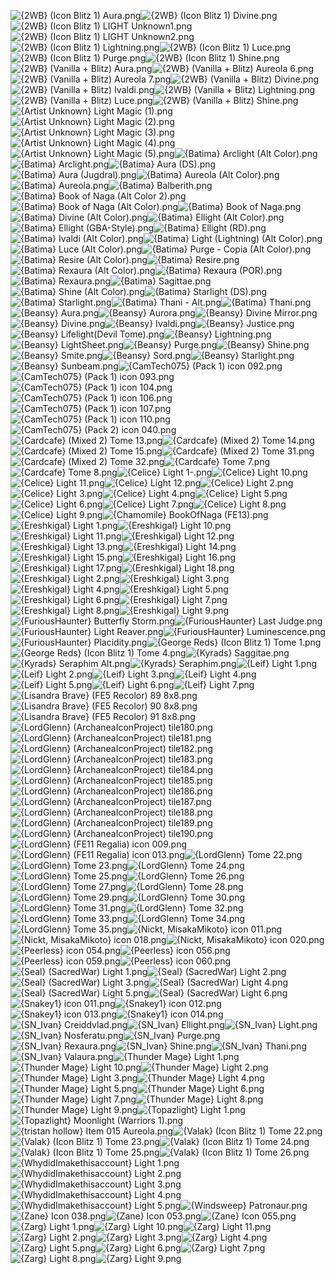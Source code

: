 ![{2WB} (Icon Blitz 1) Aura.png](https://raw.githubusercontent.com/Klokinator/FE-Repo/main/Item%20Icons/Magic%20-%20Light/%7B2WB%7D%20(Icon%20Blitz%201)%20Aura.png "{2WB} (Icon Blitz 1) Aura.png")![{2WB} (Icon Blitz 1) Divine.png](https://raw.githubusercontent.com/Klokinator/FE-Repo/main/Item%20Icons/Magic%20-%20Light/%7B2WB%7D%20(Icon%20Blitz%201)%20Divine.png "{2WB} (Icon Blitz 1) Divine.png")![{2WB} (Icon Blitz 1) LIGHT Unknown1.png](https://raw.githubusercontent.com/Klokinator/FE-Repo/main/Item%20Icons/Magic%20-%20Light/%7B2WB%7D%20(Icon%20Blitz%201)%20LIGHT%20Unknown1.png "{2WB} (Icon Blitz 1) LIGHT Unknown1.png")![{2WB} (Icon Blitz 1) LIGHT Unknown2.png](https://raw.githubusercontent.com/Klokinator/FE-Repo/main/Item%20Icons/Magic%20-%20Light/%7B2WB%7D%20(Icon%20Blitz%201)%20LIGHT%20Unknown2.png "{2WB} (Icon Blitz 1) LIGHT Unknown2.png")![{2WB} (Icon Blitz 1) Lightning.png](https://raw.githubusercontent.com/Klokinator/FE-Repo/main/Item%20Icons/Magic%20-%20Light/%7B2WB%7D%20(Icon%20Blitz%201)%20Lightning.png "{2WB} (Icon Blitz 1) Lightning.png")![{2WB} (Icon Blitz 1) Luce.png](https://raw.githubusercontent.com/Klokinator/FE-Repo/main/Item%20Icons/Magic%20-%20Light/%7B2WB%7D%20(Icon%20Blitz%201)%20Luce.png "{2WB} (Icon Blitz 1) Luce.png")![{2WB} (Icon Blitz 1) Purge.png](https://raw.githubusercontent.com/Klokinator/FE-Repo/main/Item%20Icons/Magic%20-%20Light/%7B2WB%7D%20(Icon%20Blitz%201)%20Purge.png "{2WB} (Icon Blitz 1) Purge.png")![{2WB} (Icon Blitz 1) Shine.png](https://raw.githubusercontent.com/Klokinator/FE-Repo/main/Item%20Icons/Magic%20-%20Light/%7B2WB%7D%20(Icon%20Blitz%201)%20Shine.png "{2WB} (Icon Blitz 1) Shine.png")![{2WB} (Vanilla + Blitz) Aura.png](https://raw.githubusercontent.com/Klokinator/FE-Repo/main/Item%20Icons/Magic%20-%20Light/%7B2WB%7D%20(Vanilla%20%2B%20Blitz)%20Aura.png "{2WB} (Vanilla + Blitz) Aura.png")![{2WB} (Vanilla + Blitz) Aureola 6.png](https://raw.githubusercontent.com/Klokinator/FE-Repo/main/Item%20Icons/Magic%20-%20Light/%7B2WB%7D%20(Vanilla%20%2B%20Blitz)%20Aureola%206.png "{2WB} (Vanilla + Blitz) Aureola 6.png")![{2WB} (Vanilla + Blitz) Aureola 7.png](https://raw.githubusercontent.com/Klokinator/FE-Repo/main/Item%20Icons/Magic%20-%20Light/%7B2WB%7D%20(Vanilla%20%2B%20Blitz)%20Aureola%207.png "{2WB} (Vanilla + Blitz) Aureola 7.png")![{2WB} (Vanilla + Blitz) Divine.png](https://raw.githubusercontent.com/Klokinator/FE-Repo/main/Item%20Icons/Magic%20-%20Light/%7B2WB%7D%20(Vanilla%20%2B%20Blitz)%20Divine.png "{2WB} (Vanilla + Blitz) Divine.png")![{2WB} (Vanilla + Blitz) Ivaldi.png](https://raw.githubusercontent.com/Klokinator/FE-Repo/main/Item%20Icons/Magic%20-%20Light/%7B2WB%7D%20(Vanilla%20%2B%20Blitz)%20Ivaldi.png "{2WB} (Vanilla + Blitz) Ivaldi.png")![{2WB} (Vanilla + Blitz) Lightning.png](https://raw.githubusercontent.com/Klokinator/FE-Repo/main/Item%20Icons/Magic%20-%20Light/%7B2WB%7D%20(Vanilla%20%2B%20Blitz)%20Lightning.png "{2WB} (Vanilla + Blitz) Lightning.png")![{2WB} (Vanilla + Blitz) Luce.png](https://raw.githubusercontent.com/Klokinator/FE-Repo/main/Item%20Icons/Magic%20-%20Light/%7B2WB%7D%20(Vanilla%20%2B%20Blitz)%20Luce.png "{2WB} (Vanilla + Blitz) Luce.png")![{2WB} (Vanilla + Blitz) Shine.png](https://raw.githubusercontent.com/Klokinator/FE-Repo/main/Item%20Icons/Magic%20-%20Light/%7B2WB%7D%20(Vanilla%20%2B%20Blitz)%20Shine.png "{2WB} (Vanilla + Blitz) Shine.png")![{Artist Unknown} Light Magic (1).png](https://raw.githubusercontent.com/Klokinator/FE-Repo/main/Item%20Icons/Magic%20-%20Light/%7BArtist%20Unknown%7D%20Light%20Magic%20(1).png "{Artist Unknown} Light Magic (1).png")![{Artist Unknown} Light Magic (2).png](https://raw.githubusercontent.com/Klokinator/FE-Repo/main/Item%20Icons/Magic%20-%20Light/%7BArtist%20Unknown%7D%20Light%20Magic%20(2).png "{Artist Unknown} Light Magic (2).png")![{Artist Unknown} Light Magic (3).png](https://raw.githubusercontent.com/Klokinator/FE-Repo/main/Item%20Icons/Magic%20-%20Light/%7BArtist%20Unknown%7D%20Light%20Magic%20(3).png "{Artist Unknown} Light Magic (3).png")![{Artist Unknown} Light Magic (4).png](https://raw.githubusercontent.com/Klokinator/FE-Repo/main/Item%20Icons/Magic%20-%20Light/%7BArtist%20Unknown%7D%20Light%20Magic%20(4).png "{Artist Unknown} Light Magic (4).png")![{Artist Unknown} Light Magic (5).png](https://raw.githubusercontent.com/Klokinator/FE-Repo/main/Item%20Icons/Magic%20-%20Light/%7BArtist%20Unknown%7D%20Light%20Magic%20(5).png "{Artist Unknown} Light Magic (5).png")![{Batima} Arclight (Alt Color).png](https://raw.githubusercontent.com/Klokinator/FE-Repo/main/Item%20Icons/Magic%20-%20Light/%7BBatima%7D%20Arclight%20(Alt%20Color).png "{Batima} Arclight (Alt Color).png")![{Batima} Arclight.png](https://raw.githubusercontent.com/Klokinator/FE-Repo/main/Item%20Icons/Magic%20-%20Light/%7BBatima%7D%20Arclight.png "{Batima} Arclight.png")![{Batima} Aura (DS).png](https://raw.githubusercontent.com/Klokinator/FE-Repo/main/Item%20Icons/Magic%20-%20Light/%7BBatima%7D%20Aura%20(DS).png "{Batima} Aura (DS).png")![{Batima} Aura (Jugdral).png](https://raw.githubusercontent.com/Klokinator/FE-Repo/main/Item%20Icons/Magic%20-%20Light/%7BBatima%7D%20Aura%20(Jugdral).png "{Batima} Aura (Jugdral).png")![{Batima} Aureola (Alt Color).png](https://raw.githubusercontent.com/Klokinator/FE-Repo/main/Item%20Icons/Magic%20-%20Light/%7BBatima%7D%20Aureola%20(Alt%20Color).png "{Batima} Aureola (Alt Color).png")![{Batima} Aureola.png](https://raw.githubusercontent.com/Klokinator/FE-Repo/main/Item%20Icons/Magic%20-%20Light/%7BBatima%7D%20Aureola.png "{Batima} Aureola.png")![{Batima} Balberith.png](https://raw.githubusercontent.com/Klokinator/FE-Repo/main/Item%20Icons/Magic%20-%20Light/%7BBatima%7D%20Balberith.png "{Batima} Balberith.png")![{Batima} Book of Naga (Alt Color 2).png](https://raw.githubusercontent.com/Klokinator/FE-Repo/main/Item%20Icons/Magic%20-%20Light/%7BBatima%7D%20Book%20of%20Naga%20(Alt%20Color%202).png "{Batima} Book of Naga (Alt Color 2).png")![{Batima} Book of Naga (Alt Color).png](https://raw.githubusercontent.com/Klokinator/FE-Repo/main/Item%20Icons/Magic%20-%20Light/%7BBatima%7D%20Book%20of%20Naga%20(Alt%20Color).png "{Batima} Book of Naga (Alt Color).png")![{Batima} Book of Naga.png](https://raw.githubusercontent.com/Klokinator/FE-Repo/main/Item%20Icons/Magic%20-%20Light/%7BBatima%7D%20Book%20of%20Naga.png "{Batima} Book of Naga.png")![{Batima} Divine (Alt Color).png](https://raw.githubusercontent.com/Klokinator/FE-Repo/main/Item%20Icons/Magic%20-%20Light/%7BBatima%7D%20Divine%20(Alt%20Color).png "{Batima} Divine (Alt Color).png")![{Batima} Ellight (Alt Color).png](https://raw.githubusercontent.com/Klokinator/FE-Repo/main/Item%20Icons/Magic%20-%20Light/%7BBatima%7D%20Ellight%20(Alt%20Color).png "{Batima} Ellight (Alt Color).png")![{Batima} Ellight (GBA-Style).png](https://raw.githubusercontent.com/Klokinator/FE-Repo/main/Item%20Icons/Magic%20-%20Light/%7BBatima%7D%20Ellight%20(GBA-Style).png "{Batima} Ellight (GBA-Style).png")![{Batima} Ellight (RD).png](https://raw.githubusercontent.com/Klokinator/FE-Repo/main/Item%20Icons/Magic%20-%20Light/%7BBatima%7D%20Ellight%20(RD).png "{Batima} Ellight (RD).png")![{Batima} Ivaldi (Alt Color).png](https://raw.githubusercontent.com/Klokinator/FE-Repo/main/Item%20Icons/Magic%20-%20Light/%7BBatima%7D%20Ivaldi%20(Alt%20Color).png "{Batima} Ivaldi (Alt Color).png")![{Batima} Light (Lightning) (Alt Color).png](https://raw.githubusercontent.com/Klokinator/FE-Repo/main/Item%20Icons/Magic%20-%20Light/%7BBatima%7D%20Light%20(Lightning)%20(Alt%20Color).png "{Batima} Light (Lightning) (Alt Color).png")![{Batima} Luce (Alt Color).png](https://raw.githubusercontent.com/Klokinator/FE-Repo/main/Item%20Icons/Magic%20-%20Light/%7BBatima%7D%20Luce%20(Alt%20Color).png "{Batima} Luce (Alt Color).png")![{Batima} Purge - Copia (Alt Color).png](https://raw.githubusercontent.com/Klokinator/FE-Repo/main/Item%20Icons/Magic%20-%20Light/%7BBatima%7D%20Purge%20-%20Copia%20(Alt%20Color).png "{Batima} Purge - Copia (Alt Color).png")![{Batima} Resire (Alt Color).png](https://raw.githubusercontent.com/Klokinator/FE-Repo/main/Item%20Icons/Magic%20-%20Light/%7BBatima%7D%20Resire%20(Alt%20Color).png "{Batima} Resire (Alt Color).png")![{Batima} Resire.png](https://raw.githubusercontent.com/Klokinator/FE-Repo/main/Item%20Icons/Magic%20-%20Light/%7BBatima%7D%20Resire.png "{Batima} Resire.png")![{Batima} Rexaura (Alt Color).png](https://raw.githubusercontent.com/Klokinator/FE-Repo/main/Item%20Icons/Magic%20-%20Light/%7BBatima%7D%20Rexaura%20(Alt%20Color).png "{Batima} Rexaura (Alt Color).png")![{Batima} Rexaura (POR).png](https://raw.githubusercontent.com/Klokinator/FE-Repo/main/Item%20Icons/Magic%20-%20Light/%7BBatima%7D%20Rexaura%20(POR).png "{Batima} Rexaura (POR).png")![{Batima} Rexaura.png](https://raw.githubusercontent.com/Klokinator/FE-Repo/main/Item%20Icons/Magic%20-%20Light/%7BBatima%7D%20Rexaura.png "{Batima} Rexaura.png")![{Batima} Sagittae.png](https://raw.githubusercontent.com/Klokinator/FE-Repo/main/Item%20Icons/Magic%20-%20Light/%7BBatima%7D%20Sagittae.png "{Batima} Sagittae.png")![{Batima} Shine (Alt Color).png](https://raw.githubusercontent.com/Klokinator/FE-Repo/main/Item%20Icons/Magic%20-%20Light/%7BBatima%7D%20Shine%20(Alt%20Color).png "{Batima} Shine (Alt Color).png")![{Batima} Starlight (DS).png](https://raw.githubusercontent.com/Klokinator/FE-Repo/main/Item%20Icons/Magic%20-%20Light/%7BBatima%7D%20Starlight%20(DS).png "{Batima} Starlight (DS).png")![{Batima} Starlight.png](https://raw.githubusercontent.com/Klokinator/FE-Repo/main/Item%20Icons/Magic%20-%20Light/%7BBatima%7D%20Starlight.png "{Batima} Starlight.png")![{Batima} Thani - Alt.png](https://raw.githubusercontent.com/Klokinator/FE-Repo/main/Item%20Icons/Magic%20-%20Light/%7BBatima%7D%20Thani%20-%20Alt.png "{Batima} Thani - Alt.png")![{Batima} Thani.png](https://raw.githubusercontent.com/Klokinator/FE-Repo/main/Item%20Icons/Magic%20-%20Light/%7BBatima%7D%20Thani.png "{Batima} Thani.png")![{Beansy} Aura.png](https://raw.githubusercontent.com/Klokinator/FE-Repo/main/Item%20Icons/Magic%20-%20Light/%7BBeansy%7D%20Aura.png "{Beansy} Aura.png")![{Beansy} Aurora.png](https://raw.githubusercontent.com/Klokinator/FE-Repo/main/Item%20Icons/Magic%20-%20Light/%7BBeansy%7D%20Aurora.png "{Beansy} Aurora.png")![{Beansy} Divine Mirror.png](https://raw.githubusercontent.com/Klokinator/FE-Repo/main/Item%20Icons/Magic%20-%20Light/%7BBeansy%7D%20Divine%20Mirror.png "{Beansy} Divine Mirror.png")![{Beansy} Divine.png](https://raw.githubusercontent.com/Klokinator/FE-Repo/main/Item%20Icons/Magic%20-%20Light/%7BBeansy%7D%20Divine.png "{Beansy} Divine.png")![{Beansy} Ivaldi.png](https://raw.githubusercontent.com/Klokinator/FE-Repo/main/Item%20Icons/Magic%20-%20Light/%7BBeansy%7D%20Ivaldi.png "{Beansy} Ivaldi.png")![{Beansy} Justice.png](https://raw.githubusercontent.com/Klokinator/FE-Repo/main/Item%20Icons/Magic%20-%20Light/%7BBeansy%7D%20Justice.png "{Beansy} Justice.png")![{Beansy} Lifelight(Devil Tome).png](https://raw.githubusercontent.com/Klokinator/FE-Repo/main/Item%20Icons/Magic%20-%20Light/%7BBeansy%7D%20Lifelight(Devil%20Tome).png "{Beansy} Lifelight(Devil Tome).png")![{Beansy} Lightning.png](https://raw.githubusercontent.com/Klokinator/FE-Repo/main/Item%20Icons/Magic%20-%20Light/%7BBeansy%7D%20Lightning.png "{Beansy} Lightning.png")![{Beansy} LightSheet.png](https://raw.githubusercontent.com/Klokinator/FE-Repo/main/Item%20Icons/Magic%20-%20Light/%7BBeansy%7D%20LightSheet.png "{Beansy} LightSheet.png")![{Beansy} Purge.png](https://raw.githubusercontent.com/Klokinator/FE-Repo/main/Item%20Icons/Magic%20-%20Light/%7BBeansy%7D%20Purge.png "{Beansy} Purge.png")![{Beansy} Shine.png](https://raw.githubusercontent.com/Klokinator/FE-Repo/main/Item%20Icons/Magic%20-%20Light/%7BBeansy%7D%20Shine.png "{Beansy} Shine.png")![{Beansy} Smite.png](https://raw.githubusercontent.com/Klokinator/FE-Repo/main/Item%20Icons/Magic%20-%20Light/%7BBeansy%7D%20Smite.png "{Beansy} Smite.png")![{Beansy} Sord.png](https://raw.githubusercontent.com/Klokinator/FE-Repo/main/Item%20Icons/Magic%20-%20Light/%7BBeansy%7D%20Sord.png "{Beansy} Sord.png")![{Beansy} Starlight.png](https://raw.githubusercontent.com/Klokinator/FE-Repo/main/Item%20Icons/Magic%20-%20Light/%7BBeansy%7D%20Starlight.png "{Beansy} Starlight.png")![{Beansy} Sunbeam.png](https://raw.githubusercontent.com/Klokinator/FE-Repo/main/Item%20Icons/Magic%20-%20Light/%7BBeansy%7D%20Sunbeam.png "{Beansy} Sunbeam.png")![{CamTech075} (Pack 1) icon 092.png](https://raw.githubusercontent.com/Klokinator/FE-Repo/main/Item%20Icons/Magic%20-%20Light/%7BCamTech075%7D%20(Pack%201)%20icon%20092.png "{CamTech075} (Pack 1) icon 092.png")![{CamTech075} (Pack 1) icon 093.png](https://raw.githubusercontent.com/Klokinator/FE-Repo/main/Item%20Icons/Magic%20-%20Light/%7BCamTech075%7D%20(Pack%201)%20icon%20093.png "{CamTech075} (Pack 1) icon 093.png")![{CamTech075} (Pack 1) icon 104.png](https://raw.githubusercontent.com/Klokinator/FE-Repo/main/Item%20Icons/Magic%20-%20Light/%7BCamTech075%7D%20(Pack%201)%20icon%20104.png "{CamTech075} (Pack 1) icon 104.png")![{CamTech075} (Pack 1) icon 106.png](https://raw.githubusercontent.com/Klokinator/FE-Repo/main/Item%20Icons/Magic%20-%20Light/%7BCamTech075%7D%20(Pack%201)%20icon%20106.png "{CamTech075} (Pack 1) icon 106.png")![{CamTech075} (Pack 1) icon 107.png](https://raw.githubusercontent.com/Klokinator/FE-Repo/main/Item%20Icons/Magic%20-%20Light/%7BCamTech075%7D%20(Pack%201)%20icon%20107.png "{CamTech075} (Pack 1) icon 107.png")![{CamTech075} (Pack 1) icon 110.png](https://raw.githubusercontent.com/Klokinator/FE-Repo/main/Item%20Icons/Magic%20-%20Light/%7BCamTech075%7D%20(Pack%201)%20icon%20110.png "{CamTech075} (Pack 1) icon 110.png")![{CamTech075} (Pack 2) icon 040.png](https://raw.githubusercontent.com/Klokinator/FE-Repo/main/Item%20Icons/Magic%20-%20Light/%7BCamTech075%7D%20(Pack%202)%20icon%20040.png "{CamTech075} (Pack 2) icon 040.png")![{Cardcafe} (Mixed 2) Tome 13.png](https://raw.githubusercontent.com/Klokinator/FE-Repo/main/Item%20Icons/Magic%20-%20Light/%7BCardcafe%7D%20(Mixed%202)%20Tome%2013.png "{Cardcafe} (Mixed 2) Tome 13.png")![{Cardcafe} (Mixed 2) Tome 14.png](https://raw.githubusercontent.com/Klokinator/FE-Repo/main/Item%20Icons/Magic%20-%20Light/%7BCardcafe%7D%20(Mixed%202)%20Tome%2014.png "{Cardcafe} (Mixed 2) Tome 14.png")![{Cardcafe} (Mixed 2) Tome 15.png](https://raw.githubusercontent.com/Klokinator/FE-Repo/main/Item%20Icons/Magic%20-%20Light/%7BCardcafe%7D%20(Mixed%202)%20Tome%2015.png "{Cardcafe} (Mixed 2) Tome 15.png")![{Cardcafe} (Mixed 2) Tome 31.png](https://raw.githubusercontent.com/Klokinator/FE-Repo/main/Item%20Icons/Magic%20-%20Light/%7BCardcafe%7D%20(Mixed%202)%20Tome%2031.png "{Cardcafe} (Mixed 2) Tome 31.png")![{Cardcafe} (Mixed 2) Tome 32.png](https://raw.githubusercontent.com/Klokinator/FE-Repo/main/Item%20Icons/Magic%20-%20Light/%7BCardcafe%7D%20(Mixed%202)%20Tome%2032.png "{Cardcafe} (Mixed 2) Tome 32.png")![{Cardcafe} Tome 7.png](https://raw.githubusercontent.com/Klokinator/FE-Repo/main/Item%20Icons/Magic%20-%20Light/%7BCardcafe%7D%20Tome%207.png "{Cardcafe} Tome 7.png")![{Cardcafe} Tome 8.png](https://raw.githubusercontent.com/Klokinator/FE-Repo/main/Item%20Icons/Magic%20-%20Light/%7BCardcafe%7D%20Tome%208.png "{Cardcafe} Tome 8.png")![{Celice} Light 1-.png](https://raw.githubusercontent.com/Klokinator/FE-Repo/main/Item%20Icons/Magic%20-%20Light/%7BCelice%7D%20Light%201-.png "{Celice} Light 1-.png")![{Celice} Light 10.png](https://raw.githubusercontent.com/Klokinator/FE-Repo/main/Item%20Icons/Magic%20-%20Light/%7BCelice%7D%20Light%2010.png "{Celice} Light 10.png")![{Celice} Light 11.png](https://raw.githubusercontent.com/Klokinator/FE-Repo/main/Item%20Icons/Magic%20-%20Light/%7BCelice%7D%20Light%2011.png "{Celice} Light 11.png")![{Celice} Light 12.png](https://raw.githubusercontent.com/Klokinator/FE-Repo/main/Item%20Icons/Magic%20-%20Light/%7BCelice%7D%20Light%2012.png "{Celice} Light 12.png")![{Celice} Light 2.png](https://raw.githubusercontent.com/Klokinator/FE-Repo/main/Item%20Icons/Magic%20-%20Light/%7BCelice%7D%20Light%202.png "{Celice} Light 2.png")![{Celice} Light 3.png](https://raw.githubusercontent.com/Klokinator/FE-Repo/main/Item%20Icons/Magic%20-%20Light/%7BCelice%7D%20Light%203.png "{Celice} Light 3.png")![{Celice} Light 4.png](https://raw.githubusercontent.com/Klokinator/FE-Repo/main/Item%20Icons/Magic%20-%20Light/%7BCelice%7D%20Light%204.png "{Celice} Light 4.png")![{Celice} Light 5.png](https://raw.githubusercontent.com/Klokinator/FE-Repo/main/Item%20Icons/Magic%20-%20Light/%7BCelice%7D%20Light%205.png "{Celice} Light 5.png")![{Celice} Light 6.png](https://raw.githubusercontent.com/Klokinator/FE-Repo/main/Item%20Icons/Magic%20-%20Light/%7BCelice%7D%20Light%206.png "{Celice} Light 6.png")![{Celice} Light 7.png](https://raw.githubusercontent.com/Klokinator/FE-Repo/main/Item%20Icons/Magic%20-%20Light/%7BCelice%7D%20Light%207.png "{Celice} Light 7.png")![{Celice} Light 8.png](https://raw.githubusercontent.com/Klokinator/FE-Repo/main/Item%20Icons/Magic%20-%20Light/%7BCelice%7D%20Light%208.png "{Celice} Light 8.png")![{Celice} Light 9.png](https://raw.githubusercontent.com/Klokinator/FE-Repo/main/Item%20Icons/Magic%20-%20Light/%7BCelice%7D%20Light%209.png "{Celice} Light 9.png")![{Chamomile} BookOfNaga (FE13).png](https://raw.githubusercontent.com/Klokinator/FE-Repo/main/Item%20Icons/Magic%20-%20Light/%7BChamomile%7D%20BookOfNaga%20(FE13).png "{Chamomile} BookOfNaga (FE13).png")![{Ereshkigal} Light 1.png](https://raw.githubusercontent.com/Klokinator/FE-Repo/main/Item%20Icons/Magic%20-%20Light/%7BEreshkigal%7D%20Light%201.png "{Ereshkigal} Light 1.png")![{Ereshkigal} Light 10.png](https://raw.githubusercontent.com/Klokinator/FE-Repo/main/Item%20Icons/Magic%20-%20Light/%7BEreshkigal%7D%20Light%2010.png "{Ereshkigal} Light 10.png")![{Ereshkigal} Light 11.png](https://raw.githubusercontent.com/Klokinator/FE-Repo/main/Item%20Icons/Magic%20-%20Light/%7BEreshkigal%7D%20Light%2011.png "{Ereshkigal} Light 11.png")![{Ereshkigal} Light 12.png](https://raw.githubusercontent.com/Klokinator/FE-Repo/main/Item%20Icons/Magic%20-%20Light/%7BEreshkigal%7D%20Light%2012.png "{Ereshkigal} Light 12.png")![{Ereshkigal} Light 13.png](https://raw.githubusercontent.com/Klokinator/FE-Repo/main/Item%20Icons/Magic%20-%20Light/%7BEreshkigal%7D%20Light%2013.png "{Ereshkigal} Light 13.png")![{Ereshkigal} Light 14.png](https://raw.githubusercontent.com/Klokinator/FE-Repo/main/Item%20Icons/Magic%20-%20Light/%7BEreshkigal%7D%20Light%2014.png "{Ereshkigal} Light 14.png")![{Ereshkigal} Light 15.png](https://raw.githubusercontent.com/Klokinator/FE-Repo/main/Item%20Icons/Magic%20-%20Light/%7BEreshkigal%7D%20Light%2015.png "{Ereshkigal} Light 15.png")![{Ereshkigal} Light 16.png](https://raw.githubusercontent.com/Klokinator/FE-Repo/main/Item%20Icons/Magic%20-%20Light/%7BEreshkigal%7D%20Light%2016.png "{Ereshkigal} Light 16.png")![{Ereshkigal} Light 17.png](https://raw.githubusercontent.com/Klokinator/FE-Repo/main/Item%20Icons/Magic%20-%20Light/%7BEreshkigal%7D%20Light%2017.png "{Ereshkigal} Light 17.png")![{Ereshkigal} Light 18.png](https://raw.githubusercontent.com/Klokinator/FE-Repo/main/Item%20Icons/Magic%20-%20Light/%7BEreshkigal%7D%20Light%2018.png "{Ereshkigal} Light 18.png")![{Ereshkigal} Light 2.png](https://raw.githubusercontent.com/Klokinator/FE-Repo/main/Item%20Icons/Magic%20-%20Light/%7BEreshkigal%7D%20Light%202.png "{Ereshkigal} Light 2.png")![{Ereshkigal} Light 3.png](https://raw.githubusercontent.com/Klokinator/FE-Repo/main/Item%20Icons/Magic%20-%20Light/%7BEreshkigal%7D%20Light%203.png "{Ereshkigal} Light 3.png")![{Ereshkigal} Light 4.png](https://raw.githubusercontent.com/Klokinator/FE-Repo/main/Item%20Icons/Magic%20-%20Light/%7BEreshkigal%7D%20Light%204.png "{Ereshkigal} Light 4.png")![{Ereshkigal} Light 5.png](https://raw.githubusercontent.com/Klokinator/FE-Repo/main/Item%20Icons/Magic%20-%20Light/%7BEreshkigal%7D%20Light%205.png "{Ereshkigal} Light 5.png")![{Ereshkigal} Light 6.png](https://raw.githubusercontent.com/Klokinator/FE-Repo/main/Item%20Icons/Magic%20-%20Light/%7BEreshkigal%7D%20Light%206.png "{Ereshkigal} Light 6.png")![{Ereshkigal} Light 7.png](https://raw.githubusercontent.com/Klokinator/FE-Repo/main/Item%20Icons/Magic%20-%20Light/%7BEreshkigal%7D%20Light%207.png "{Ereshkigal} Light 7.png")![{Ereshkigal} Light 8.png](https://raw.githubusercontent.com/Klokinator/FE-Repo/main/Item%20Icons/Magic%20-%20Light/%7BEreshkigal%7D%20Light%208.png "{Ereshkigal} Light 8.png")![{Ereshkigal} Light 9.png](https://raw.githubusercontent.com/Klokinator/FE-Repo/main/Item%20Icons/Magic%20-%20Light/%7BEreshkigal%7D%20Light%209.png "{Ereshkigal} Light 9.png")![{FuriousHaunter} Butterfly Storm.png](https://raw.githubusercontent.com/Klokinator/FE-Repo/main/Item%20Icons/Magic%20-%20Light/%7BFuriousHaunter%7D%20Butterfly%20Storm.png "{FuriousHaunter} Butterfly Storm.png")![{FuriousHaunter} Last Judge.png](https://raw.githubusercontent.com/Klokinator/FE-Repo/main/Item%20Icons/Magic%20-%20Light/%7BFuriousHaunter%7D%20Last%20Judge.png "{FuriousHaunter} Last Judge.png")![{FuriousHaunter} Light Reaver.png](https://raw.githubusercontent.com/Klokinator/FE-Repo/main/Item%20Icons/Magic%20-%20Light/%7BFuriousHaunter%7D%20Light%20Reaver.png "{FuriousHaunter} Light Reaver.png")![{FuriousHaunter} Luminescence.png](https://raw.githubusercontent.com/Klokinator/FE-Repo/main/Item%20Icons/Magic%20-%20Light/%7BFuriousHaunter%7D%20Luminescence.png "{FuriousHaunter} Luminescence.png")![{FuriousHaunter} Placidity.png](https://raw.githubusercontent.com/Klokinator/FE-Repo/main/Item%20Icons/Magic%20-%20Light/%7BFuriousHaunter%7D%20Placidity.png "{FuriousHaunter} Placidity.png")![{George Reds} (Icon Blitz 1) Tome 1.png](https://raw.githubusercontent.com/Klokinator/FE-Repo/main/Item%20Icons/Magic%20-%20Light/%7BGeorge%20Reds%7D%20(Icon%20Blitz%201)%20Tome%201.png "{George Reds} (Icon Blitz 1) Tome 1.png")![{George Reds} (Icon Blitz 1) Tome 4.png](https://raw.githubusercontent.com/Klokinator/FE-Repo/main/Item%20Icons/Magic%20-%20Light/%7BGeorge%20Reds%7D%20(Icon%20Blitz%201)%20Tome%204.png "{George Reds} (Icon Blitz 1) Tome 4.png")![{Kyrads} Saggitae.png](https://raw.githubusercontent.com/Klokinator/FE-Repo/main/Item%20Icons/Magic%20-%20Light/%7BKyrads%7D%20Saggitae.png "{Kyrads} Saggitae.png")![{Kyrads} Seraphim Alt.png](https://raw.githubusercontent.com/Klokinator/FE-Repo/main/Item%20Icons/Magic%20-%20Light/%7BKyrads%7D%20Seraphim%20Alt.png "{Kyrads} Seraphim Alt.png")![{Kyrads} Seraphim.png](https://raw.githubusercontent.com/Klokinator/FE-Repo/main/Item%20Icons/Magic%20-%20Light/%7BKyrads%7D%20Seraphim.png "{Kyrads} Seraphim.png")![{Leif} Light 1.png](https://raw.githubusercontent.com/Klokinator/FE-Repo/main/Item%20Icons/Magic%20-%20Light/%7BLeif%7D%20Light%201.png "{Leif} Light 1.png")![{Leif} Light 2.png](https://raw.githubusercontent.com/Klokinator/FE-Repo/main/Item%20Icons/Magic%20-%20Light/%7BLeif%7D%20Light%202.png "{Leif} Light 2.png")![{Leif} Light 3.png](https://raw.githubusercontent.com/Klokinator/FE-Repo/main/Item%20Icons/Magic%20-%20Light/%7BLeif%7D%20Light%203.png "{Leif} Light 3.png")![{Leif} Light 4.png](https://raw.githubusercontent.com/Klokinator/FE-Repo/main/Item%20Icons/Magic%20-%20Light/%7BLeif%7D%20Light%204.png "{Leif} Light 4.png")![{Leif} Light 5.png](https://raw.githubusercontent.com/Klokinator/FE-Repo/main/Item%20Icons/Magic%20-%20Light/%7BLeif%7D%20Light%205.png "{Leif} Light 5.png")![{Leif} Light 6.png](https://raw.githubusercontent.com/Klokinator/FE-Repo/main/Item%20Icons/Magic%20-%20Light/%7BLeif%7D%20Light%206.png "{Leif} Light 6.png")![{Leif} Light 7.png](https://raw.githubusercontent.com/Klokinator/FE-Repo/main/Item%20Icons/Magic%20-%20Light/%7BLeif%7D%20Light%207.png "{Leif} Light 7.png")![{Lisandra Brave} (FE5 Recolor) 89 8x8.png](https://raw.githubusercontent.com/Klokinator/FE-Repo/main/Item%20Icons/Magic%20-%20Light/%7BLisandra%20Brave%7D%20(FE5%20Recolor)%2089%208x8.png "{Lisandra Brave} (FE5 Recolor) 89 8x8.png")![{Lisandra Brave} (FE5 Recolor) 90 8x8.png](https://raw.githubusercontent.com/Klokinator/FE-Repo/main/Item%20Icons/Magic%20-%20Light/%7BLisandra%20Brave%7D%20(FE5%20Recolor)%2090%208x8.png "{Lisandra Brave} (FE5 Recolor) 90 8x8.png")![{Lisandra Brave} (FE5 Recolor) 91 8x8.png](https://raw.githubusercontent.com/Klokinator/FE-Repo/main/Item%20Icons/Magic%20-%20Light/%7BLisandra%20Brave%7D%20(FE5%20Recolor)%2091%208x8.png "{Lisandra Brave} (FE5 Recolor) 91 8x8.png")![{LordGlenn} (ArchaneaIconProject) tile180.png](https://raw.githubusercontent.com/Klokinator/FE-Repo/main/Item%20Icons/Magic%20-%20Light/%7BLordGlenn%7D%20(ArchaneaIconProject)%20tile180.png "{LordGlenn} (ArchaneaIconProject) tile180.png")![{LordGlenn} (ArchaneaIconProject) tile181.png](https://raw.githubusercontent.com/Klokinator/FE-Repo/main/Item%20Icons/Magic%20-%20Light/%7BLordGlenn%7D%20(ArchaneaIconProject)%20tile181.png "{LordGlenn} (ArchaneaIconProject) tile181.png")![{LordGlenn} (ArchaneaIconProject) tile182.png](https://raw.githubusercontent.com/Klokinator/FE-Repo/main/Item%20Icons/Magic%20-%20Light/%7BLordGlenn%7D%20(ArchaneaIconProject)%20tile182.png "{LordGlenn} (ArchaneaIconProject) tile182.png")![{LordGlenn} (ArchaneaIconProject) tile183.png](https://raw.githubusercontent.com/Klokinator/FE-Repo/main/Item%20Icons/Magic%20-%20Light/%7BLordGlenn%7D%20(ArchaneaIconProject)%20tile183.png "{LordGlenn} (ArchaneaIconProject) tile183.png")![{LordGlenn} (ArchaneaIconProject) tile184.png](https://raw.githubusercontent.com/Klokinator/FE-Repo/main/Item%20Icons/Magic%20-%20Light/%7BLordGlenn%7D%20(ArchaneaIconProject)%20tile184.png "{LordGlenn} (ArchaneaIconProject) tile184.png")![{LordGlenn} (ArchaneaIconProject) tile185.png](https://raw.githubusercontent.com/Klokinator/FE-Repo/main/Item%20Icons/Magic%20-%20Light/%7BLordGlenn%7D%20(ArchaneaIconProject)%20tile185.png "{LordGlenn} (ArchaneaIconProject) tile185.png")![{LordGlenn} (ArchaneaIconProject) tile186.png](https://raw.githubusercontent.com/Klokinator/FE-Repo/main/Item%20Icons/Magic%20-%20Light/%7BLordGlenn%7D%20(ArchaneaIconProject)%20tile186.png "{LordGlenn} (ArchaneaIconProject) tile186.png")![{LordGlenn} (ArchaneaIconProject) tile187.png](https://raw.githubusercontent.com/Klokinator/FE-Repo/main/Item%20Icons/Magic%20-%20Light/%7BLordGlenn%7D%20(ArchaneaIconProject)%20tile187.png "{LordGlenn} (ArchaneaIconProject) tile187.png")![{LordGlenn} (ArchaneaIconProject) tile188.png](https://raw.githubusercontent.com/Klokinator/FE-Repo/main/Item%20Icons/Magic%20-%20Light/%7BLordGlenn%7D%20(ArchaneaIconProject)%20tile188.png "{LordGlenn} (ArchaneaIconProject) tile188.png")![{LordGlenn} (ArchaneaIconProject) tile189.png](https://raw.githubusercontent.com/Klokinator/FE-Repo/main/Item%20Icons/Magic%20-%20Light/%7BLordGlenn%7D%20(ArchaneaIconProject)%20tile189.png "{LordGlenn} (ArchaneaIconProject) tile189.png")![{LordGlenn} (ArchaneaIconProject) tile190.png](https://raw.githubusercontent.com/Klokinator/FE-Repo/main/Item%20Icons/Magic%20-%20Light/%7BLordGlenn%7D%20(ArchaneaIconProject)%20tile190.png "{LordGlenn} (ArchaneaIconProject) tile190.png")![{LordGlenn} (FE11 Regalia) icon 009.png](https://raw.githubusercontent.com/Klokinator/FE-Repo/main/Item%20Icons/Magic%20-%20Light/%7BLordGlenn%7D%20(FE11%20Regalia)%20icon%20009.png "{LordGlenn} (FE11 Regalia) icon 009.png")![{LordGlenn} (FE11 Regalia) icon 013.png](https://raw.githubusercontent.com/Klokinator/FE-Repo/main/Item%20Icons/Magic%20-%20Light/%7BLordGlenn%7D%20(FE11%20Regalia)%20icon%20013.png "{LordGlenn} (FE11 Regalia) icon 013.png")![{LordGlenn} Tome 22.png](https://raw.githubusercontent.com/Klokinator/FE-Repo/main/Item%20Icons/Magic%20-%20Light/%7BLordGlenn%7D%20Tome%2022.png "{LordGlenn} Tome 22.png")![{LordGlenn} Tome 23.png](https://raw.githubusercontent.com/Klokinator/FE-Repo/main/Item%20Icons/Magic%20-%20Light/%7BLordGlenn%7D%20Tome%2023.png "{LordGlenn} Tome 23.png")![{LordGlenn} Tome 24.png](https://raw.githubusercontent.com/Klokinator/FE-Repo/main/Item%20Icons/Magic%20-%20Light/%7BLordGlenn%7D%20Tome%2024.png "{LordGlenn} Tome 24.png")![{LordGlenn} Tome 25.png](https://raw.githubusercontent.com/Klokinator/FE-Repo/main/Item%20Icons/Magic%20-%20Light/%7BLordGlenn%7D%20Tome%2025.png "{LordGlenn} Tome 25.png")![{LordGlenn} Tome 26.png](https://raw.githubusercontent.com/Klokinator/FE-Repo/main/Item%20Icons/Magic%20-%20Light/%7BLordGlenn%7D%20Tome%2026.png "{LordGlenn} Tome 26.png")![{LordGlenn} Tome 27.png](https://raw.githubusercontent.com/Klokinator/FE-Repo/main/Item%20Icons/Magic%20-%20Light/%7BLordGlenn%7D%20Tome%2027.png "{LordGlenn} Tome 27.png")![{LordGlenn} Tome 28.png](https://raw.githubusercontent.com/Klokinator/FE-Repo/main/Item%20Icons/Magic%20-%20Light/%7BLordGlenn%7D%20Tome%2028.png "{LordGlenn} Tome 28.png")![{LordGlenn} Tome 29.png](https://raw.githubusercontent.com/Klokinator/FE-Repo/main/Item%20Icons/Magic%20-%20Light/%7BLordGlenn%7D%20Tome%2029.png "{LordGlenn} Tome 29.png")![{LordGlenn} Tome 30.png](https://raw.githubusercontent.com/Klokinator/FE-Repo/main/Item%20Icons/Magic%20-%20Light/%7BLordGlenn%7D%20Tome%2030.png "{LordGlenn} Tome 30.png")![{LordGlenn} Tome 31.png](https://raw.githubusercontent.com/Klokinator/FE-Repo/main/Item%20Icons/Magic%20-%20Light/%7BLordGlenn%7D%20Tome%2031.png "{LordGlenn} Tome 31.png")![{LordGlenn} Tome 32.png](https://raw.githubusercontent.com/Klokinator/FE-Repo/main/Item%20Icons/Magic%20-%20Light/%7BLordGlenn%7D%20Tome%2032.png "{LordGlenn} Tome 32.png")![{LordGlenn} Tome 33.png](https://raw.githubusercontent.com/Klokinator/FE-Repo/main/Item%20Icons/Magic%20-%20Light/%7BLordGlenn%7D%20Tome%2033.png "{LordGlenn} Tome 33.png")![{LordGlenn} Tome 34.png](https://raw.githubusercontent.com/Klokinator/FE-Repo/main/Item%20Icons/Magic%20-%20Light/%7BLordGlenn%7D%20Tome%2034.png "{LordGlenn} Tome 34.png")![{LordGlenn} Tome 35.png](https://raw.githubusercontent.com/Klokinator/FE-Repo/main/Item%20Icons/Magic%20-%20Light/%7BLordGlenn%7D%20Tome%2035.png "{LordGlenn} Tome 35.png")![{Nickt, MisakaMikoto} icon 011.png](https://raw.githubusercontent.com/Klokinator/FE-Repo/main/Item%20Icons/Magic%20-%20Light/%7BNickt,%20MisakaMikoto%7D%20icon%20011.png "{Nickt, MisakaMikoto} icon 011.png")![{Nickt, MisakaMikoto} icon 018.png](https://raw.githubusercontent.com/Klokinator/FE-Repo/main/Item%20Icons/Magic%20-%20Light/%7BNickt,%20MisakaMikoto%7D%20icon%20018.png "{Nickt, MisakaMikoto} icon 018.png")![{Nickt, MisakaMikoto} icon 020.png](https://raw.githubusercontent.com/Klokinator/FE-Repo/main/Item%20Icons/Magic%20-%20Light/%7BNickt,%20MisakaMikoto%7D%20icon%20020.png "{Nickt, MisakaMikoto} icon 020.png")![{Peerless} icon 054.png](https://raw.githubusercontent.com/Klokinator/FE-Repo/main/Item%20Icons/Magic%20-%20Light/%7BPeerless%7D%20icon%20054.png "{Peerless} icon 054.png")![{Peerless} icon 056.png](https://raw.githubusercontent.com/Klokinator/FE-Repo/main/Item%20Icons/Magic%20-%20Light/%7BPeerless%7D%20icon%20056.png "{Peerless} icon 056.png")![{Peerless} icon 059.png](https://raw.githubusercontent.com/Klokinator/FE-Repo/main/Item%20Icons/Magic%20-%20Light/%7BPeerless%7D%20icon%20059.png "{Peerless} icon 059.png")![{Peerless} icon 060.png](https://raw.githubusercontent.com/Klokinator/FE-Repo/main/Item%20Icons/Magic%20-%20Light/%7BPeerless%7D%20icon%20060.png "{Peerless} icon 060.png")![{Seal} (SacredWar) Light 1.png](https://raw.githubusercontent.com/Klokinator/FE-Repo/main/Item%20Icons/Magic%20-%20Light/%7BSeal%7D%20(SacredWar)%20Light%201.png "{Seal} (SacredWar) Light 1.png")![{Seal} (SacredWar) Light 2.png](https://raw.githubusercontent.com/Klokinator/FE-Repo/main/Item%20Icons/Magic%20-%20Light/%7BSeal%7D%20(SacredWar)%20Light%202.png "{Seal} (SacredWar) Light 2.png")![{Seal} (SacredWar) Light 3.png](https://raw.githubusercontent.com/Klokinator/FE-Repo/main/Item%20Icons/Magic%20-%20Light/%7BSeal%7D%20(SacredWar)%20Light%203.png "{Seal} (SacredWar) Light 3.png")![{Seal} (SacredWar) Light 4.png](https://raw.githubusercontent.com/Klokinator/FE-Repo/main/Item%20Icons/Magic%20-%20Light/%7BSeal%7D%20(SacredWar)%20Light%204.png "{Seal} (SacredWar) Light 4.png")![{Seal} (SacredWar) Light 5.png](https://raw.githubusercontent.com/Klokinator/FE-Repo/main/Item%20Icons/Magic%20-%20Light/%7BSeal%7D%20(SacredWar)%20Light%205.png "{Seal} (SacredWar) Light 5.png")![{Seal} (SacredWar) Light 6.png](https://raw.githubusercontent.com/Klokinator/FE-Repo/main/Item%20Icons/Magic%20-%20Light/%7BSeal%7D%20(SacredWar)%20Light%206.png "{Seal} (SacredWar) Light 6.png")![{Snakey1} icon 011.png](https://raw.githubusercontent.com/Klokinator/FE-Repo/main/Item%20Icons/Magic%20-%20Light/%7BSnakey1%7D%20icon%20011.png "{Snakey1} icon 011.png")![{Snakey1} icon 012.png](https://raw.githubusercontent.com/Klokinator/FE-Repo/main/Item%20Icons/Magic%20-%20Light/%7BSnakey1%7D%20icon%20012.png "{Snakey1} icon 012.png")![{Snakey1} icon 013.png](https://raw.githubusercontent.com/Klokinator/FE-Repo/main/Item%20Icons/Magic%20-%20Light/%7BSnakey1%7D%20icon%20013.png "{Snakey1} icon 013.png")![{Snakey1} icon 014.png](https://raw.githubusercontent.com/Klokinator/FE-Repo/main/Item%20Icons/Magic%20-%20Light/%7BSnakey1%7D%20icon%20014.png "{Snakey1} icon 014.png")![{SN_Ivan} Creiddvlad.png](https://raw.githubusercontent.com/Klokinator/FE-Repo/main/Item%20Icons/Magic%20-%20Light/%7BSN_Ivan%7D%20Creiddvlad.png "{SN_Ivan} Creiddvlad.png")![{SN_Ivan} Ellight.png](https://raw.githubusercontent.com/Klokinator/FE-Repo/main/Item%20Icons/Magic%20-%20Light/%7BSN_Ivan%7D%20Ellight.png "{SN_Ivan} Ellight.png")![{SN_Ivan} Light.png](https://raw.githubusercontent.com/Klokinator/FE-Repo/main/Item%20Icons/Magic%20-%20Light/%7BSN_Ivan%7D%20Light.png "{SN_Ivan} Light.png")![{SN_Ivan} Nosferatu.png](https://raw.githubusercontent.com/Klokinator/FE-Repo/main/Item%20Icons/Magic%20-%20Light/%7BSN_Ivan%7D%20Nosferatu.png "{SN_Ivan} Nosferatu.png")![{SN_Ivan} Purge.png](https://raw.githubusercontent.com/Klokinator/FE-Repo/main/Item%20Icons/Magic%20-%20Light/%7BSN_Ivan%7D%20Purge.png "{SN_Ivan} Purge.png")![{SN_Ivan} Rexaura.png](https://raw.githubusercontent.com/Klokinator/FE-Repo/main/Item%20Icons/Magic%20-%20Light/%7BSN_Ivan%7D%20Rexaura.png "{SN_Ivan} Rexaura.png")![{SN_Ivan} Shine.png](https://raw.githubusercontent.com/Klokinator/FE-Repo/main/Item%20Icons/Magic%20-%20Light/%7BSN_Ivan%7D%20Shine.png "{SN_Ivan} Shine.png")![{SN_Ivan} Thani.png](https://raw.githubusercontent.com/Klokinator/FE-Repo/main/Item%20Icons/Magic%20-%20Light/%7BSN_Ivan%7D%20Thani.png "{SN_Ivan} Thani.png")![{SN_Ivan} Valaura.png](https://raw.githubusercontent.com/Klokinator/FE-Repo/main/Item%20Icons/Magic%20-%20Light/%7BSN_Ivan%7D%20Valaura.png "{SN_Ivan} Valaura.png")![{Thunder Mage} Light 1.png](https://raw.githubusercontent.com/Klokinator/FE-Repo/main/Item%20Icons/Magic%20-%20Light/%7BThunder%20Mage%7D%20Light%201.png "{Thunder Mage} Light 1.png")![{Thunder Mage} Light 10.png](https://raw.githubusercontent.com/Klokinator/FE-Repo/main/Item%20Icons/Magic%20-%20Light/%7BThunder%20Mage%7D%20Light%2010.png "{Thunder Mage} Light 10.png")![{Thunder Mage} Light 2.png](https://raw.githubusercontent.com/Klokinator/FE-Repo/main/Item%20Icons/Magic%20-%20Light/%7BThunder%20Mage%7D%20Light%202.png "{Thunder Mage} Light 2.png")![{Thunder Mage} Light 3.png](https://raw.githubusercontent.com/Klokinator/FE-Repo/main/Item%20Icons/Magic%20-%20Light/%7BThunder%20Mage%7D%20Light%203.png "{Thunder Mage} Light 3.png")![{Thunder Mage} Light 4.png](https://raw.githubusercontent.com/Klokinator/FE-Repo/main/Item%20Icons/Magic%20-%20Light/%7BThunder%20Mage%7D%20Light%204.png "{Thunder Mage} Light 4.png")![{Thunder Mage} Light 5.png](https://raw.githubusercontent.com/Klokinator/FE-Repo/main/Item%20Icons/Magic%20-%20Light/%7BThunder%20Mage%7D%20Light%205.png "{Thunder Mage} Light 5.png")![{Thunder Mage} Light 6.png](https://raw.githubusercontent.com/Klokinator/FE-Repo/main/Item%20Icons/Magic%20-%20Light/%7BThunder%20Mage%7D%20Light%206.png "{Thunder Mage} Light 6.png")![{Thunder Mage} Light 7.png](https://raw.githubusercontent.com/Klokinator/FE-Repo/main/Item%20Icons/Magic%20-%20Light/%7BThunder%20Mage%7D%20Light%207.png "{Thunder Mage} Light 7.png")![{Thunder Mage} Light 8.png](https://raw.githubusercontent.com/Klokinator/FE-Repo/main/Item%20Icons/Magic%20-%20Light/%7BThunder%20Mage%7D%20Light%208.png "{Thunder Mage} Light 8.png")![{Thunder Mage} Light 9.png](https://raw.githubusercontent.com/Klokinator/FE-Repo/main/Item%20Icons/Magic%20-%20Light/%7BThunder%20Mage%7D%20Light%209.png "{Thunder Mage} Light 9.png")![{Topazlight} Light 1.png](https://raw.githubusercontent.com/Klokinator/FE-Repo/main/Item%20Icons/Magic%20-%20Light/%7BTopazlight%7D%20Light%201.png "{Topazlight} Light 1.png")![{Topazlight} Moonlight (Warriors 1).png](https://raw.githubusercontent.com/Klokinator/FE-Repo/main/Item%20Icons/Magic%20-%20Light/%7BTopazlight%7D%20Moonlight%20(Warriors%201).png "{Topazlight} Moonlight (Warriors 1).png")![{tristan hollow} Item 015 Aureola.png](https://raw.githubusercontent.com/Klokinator/FE-Repo/main/Item%20Icons/Magic%20-%20Light/%7Btristan%20hollow%7D%20Item%20015%20Aureola.png "{tristan hollow} Item 015 Aureola.png")![{Valak} (Icon Blitz 1) Tome 22.png](https://raw.githubusercontent.com/Klokinator/FE-Repo/main/Item%20Icons/Magic%20-%20Light/%7BValak%7D%20(Icon%20Blitz%201)%20Tome%2022.png "{Valak} (Icon Blitz 1) Tome 22.png")![{Valak} (Icon Blitz 1) Tome 23.png](https://raw.githubusercontent.com/Klokinator/FE-Repo/main/Item%20Icons/Magic%20-%20Light/%7BValak%7D%20(Icon%20Blitz%201)%20Tome%2023.png "{Valak} (Icon Blitz 1) Tome 23.png")![{Valak} (Icon Blitz 1) Tome 24.png](https://raw.githubusercontent.com/Klokinator/FE-Repo/main/Item%20Icons/Magic%20-%20Light/%7BValak%7D%20(Icon%20Blitz%201)%20Tome%2024.png "{Valak} (Icon Blitz 1) Tome 24.png")![{Valak} (Icon Blitz 1) Tome 25.png](https://raw.githubusercontent.com/Klokinator/FE-Repo/main/Item%20Icons/Magic%20-%20Light/%7BValak%7D%20(Icon%20Blitz%201)%20Tome%2025.png "{Valak} (Icon Blitz 1) Tome 25.png")![{Valak} (Icon Blitz 1) Tome 26.png](https://raw.githubusercontent.com/Klokinator/FE-Repo/main/Item%20Icons/Magic%20-%20Light/%7BValak%7D%20(Icon%20Blitz%201)%20Tome%2026.png "{Valak} (Icon Blitz 1) Tome 26.png")![{WhydidImakethisaccount} Light 1.png](https://raw.githubusercontent.com/Klokinator/FE-Repo/main/Item%20Icons/Magic%20-%20Light/%7BWhydidImakethisaccount%7D%20Light%201.png "{WhydidImakethisaccount} Light 1.png")![{WhydidImakethisaccount} Light 2.png](https://raw.githubusercontent.com/Klokinator/FE-Repo/main/Item%20Icons/Magic%20-%20Light/%7BWhydidImakethisaccount%7D%20Light%202.png "{WhydidImakethisaccount} Light 2.png")![{WhydidImakethisaccount} Light 3.png](https://raw.githubusercontent.com/Klokinator/FE-Repo/main/Item%20Icons/Magic%20-%20Light/%7BWhydidImakethisaccount%7D%20Light%203.png "{WhydidImakethisaccount} Light 3.png")![{WhydidImakethisaccount} Light 4.png](https://raw.githubusercontent.com/Klokinator/FE-Repo/main/Item%20Icons/Magic%20-%20Light/%7BWhydidImakethisaccount%7D%20Light%204.png "{WhydidImakethisaccount} Light 4.png")![{WhydidImakethisaccount} Light 5.png](https://raw.githubusercontent.com/Klokinator/FE-Repo/main/Item%20Icons/Magic%20-%20Light/%7BWhydidImakethisaccount%7D%20Light%205.png "{WhydidImakethisaccount} Light 5.png")![{Windsweep} Patronaur.png](https://raw.githubusercontent.com/Klokinator/FE-Repo/main/Item%20Icons/Magic%20-%20Light/%7BWindsweep%7D%20Patronaur.png "{Windsweep} Patronaur.png")![{Zane} Icon 038.png](https://raw.githubusercontent.com/Klokinator/FE-Repo/main/Item%20Icons/Magic%20-%20Light/%7BZane%7D%20Icon%20038.png "{Zane} Icon 038.png")![{Zane} Icon 053.png](https://raw.githubusercontent.com/Klokinator/FE-Repo/main/Item%20Icons/Magic%20-%20Light/%7BZane%7D%20Icon%20053.png "{Zane} Icon 053.png")![{Zane} Icon 055.png](https://raw.githubusercontent.com/Klokinator/FE-Repo/main/Item%20Icons/Magic%20-%20Light/%7BZane%7D%20Icon%20055.png "{Zane} Icon 055.png")![{Zarg} Light 1.png](https://raw.githubusercontent.com/Klokinator/FE-Repo/main/Item%20Icons/Magic%20-%20Light/%7BZarg%7D%20Light%201.png "{Zarg} Light 1.png")![{Zarg} Light 10.png](https://raw.githubusercontent.com/Klokinator/FE-Repo/main/Item%20Icons/Magic%20-%20Light/%7BZarg%7D%20Light%2010.png "{Zarg} Light 10.png")![{Zarg} Light 11.png](https://raw.githubusercontent.com/Klokinator/FE-Repo/main/Item%20Icons/Magic%20-%20Light/%7BZarg%7D%20Light%2011.png "{Zarg} Light 11.png")![{Zarg} Light 2.png](https://raw.githubusercontent.com/Klokinator/FE-Repo/main/Item%20Icons/Magic%20-%20Light/%7BZarg%7D%20Light%202.png "{Zarg} Light 2.png")![{Zarg} Light 3.png](https://raw.githubusercontent.com/Klokinator/FE-Repo/main/Item%20Icons/Magic%20-%20Light/%7BZarg%7D%20Light%203.png "{Zarg} Light 3.png")![{Zarg} Light 4.png](https://raw.githubusercontent.com/Klokinator/FE-Repo/main/Item%20Icons/Magic%20-%20Light/%7BZarg%7D%20Light%204.png "{Zarg} Light 4.png")![{Zarg} Light 5.png](https://raw.githubusercontent.com/Klokinator/FE-Repo/main/Item%20Icons/Magic%20-%20Light/%7BZarg%7D%20Light%205.png "{Zarg} Light 5.png")![{Zarg} Light 6.png](https://raw.githubusercontent.com/Klokinator/FE-Repo/main/Item%20Icons/Magic%20-%20Light/%7BZarg%7D%20Light%206.png "{Zarg} Light 6.png")![{Zarg} Light 7.png](https://raw.githubusercontent.com/Klokinator/FE-Repo/main/Item%20Icons/Magic%20-%20Light/%7BZarg%7D%20Light%207.png "{Zarg} Light 7.png")![{Zarg} Light 8.png](https://raw.githubusercontent.com/Klokinator/FE-Repo/main/Item%20Icons/Magic%20-%20Light/%7BZarg%7D%20Light%208.png "{Zarg} Light 8.png")![{Zarg} Light 9.png](https://raw.githubusercontent.com/Klokinator/FE-Repo/main/Item%20Icons/Magic%20-%20Light/%7BZarg%7D%20Light%209.png "{Zarg} Light 9.png")